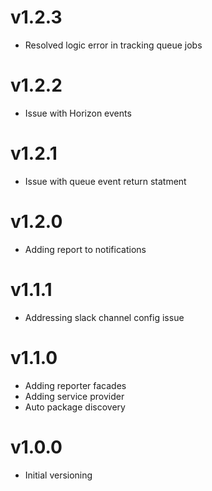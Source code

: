 # v1.2.3

- Resolved logic error in tracking queue jobs

# v1.2.2

- Issue with Horizon events

# v1.2.1

- Issue with queue event return statment

# v1.2.0

- Adding report to notifications

# v1.1.1

- Addressing slack channel config issue

# v1.1.0

- Adding reporter facades
- Adding service provider
- Auto package discovery

# v1.0.0

- Initial versioning
